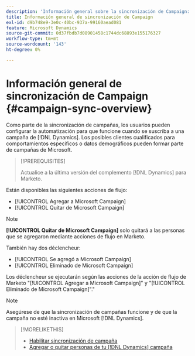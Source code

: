 ```yaml
---
description: 'Información general sobre la sincronización de Campaign: Documentos de Marketo: documentación del producto'
title: Información general de sincronización de Campaign
exl-id: d9b748e9-3e0c-40bc-937a-99160aead081
feature: Microsoft Dynamics
source-git-commit: 0d37fbdb7d08901458c1744dc68893e155176327
workflow-type: tm+mt
source-wordcount: '143'
ht-degree: 0%

---
```


# Información general de sincronización de Campaign {#campaign-sync-overview}

Como parte de la sincronización de campañas, los usuarios pueden configurar la automatización para que funcione cuando se suscriba a una campaña de [!DNL Dynamics]. Los posibles clientes cualificados para comportamientos específicos o datos demográficos pueden formar parte de campañas de Microsoft.

>[!PREREQUISITES]
>
>Actualice a la última versión del complemento [!DNL Dynamics] para Marketo.

Están disponibles las siguientes acciones de flujo:

* [!UICONTROL Agregar a Microsoft Campaign]
* [!UICONTROL Quitar de Microsoft Campaign]

>[!NOTE]
>
>**[!UICONTROL Quitar de Microsoft Campaign]** solo quitará a las personas que se agregaron mediante acciones de flujo en Marketo.

También hay dos déclencheur:

* [!UICONTROL Se agregó a Microsoft Campaign]
* [!UICONTROL Eliminado de Microsoft Campaign]

Los déclencheur se ejecutarán según las acciones de la acción de flujo de Marketo &quot;[!UICONTROL Agregar a Microsoft Campaign]&quot; y &quot;[!UICONTROL Eliminado de Microsoft Campaign]&quot;.&quot;

>[!NOTE]
>
>Asegúrese de que la sincronización de campañas funcione y de que la campaña no esté inactiva en Microsoft [!DNL Dynamics].

>[!MORELIKETHIS]
>
>* [Habilitar sincronización de campaña](/help/marketo/product-docs/crm-sync/microsoft-dynamics-sync/microsoft-dynamics-sync-details/enable-campaign-sync.md)
>* [Agregar o quitar personas de tu [!DNL Dynamics] campaña](/help/marketo/product-docs/core-marketo-concepts/smart-campaigns/microsoft-dynamics-flow-actions/add-or-remove-people-from-your-dynamics-campaign.md)
